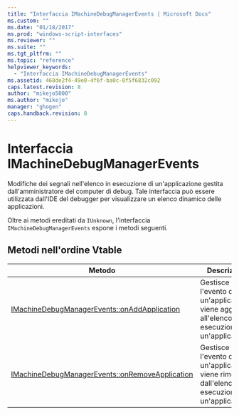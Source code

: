 ```yaml
---
title: "Interfaccia IMachineDebugManagerEvents | Microsoft Docs"
ms.custom: ""
ms.date: "01/18/2017"
ms.prod: "windows-script-interfaces"
ms.reviewer: ""
ms.suite: ""
ms.tgt_pltfrm: ""
ms.topic: "reference"
helpviewer_keywords: 
  - "Interfaccia IMachineDebugManagerEvents"
ms.assetid: 468de2f4-49e0-4f6f-ba0c-0f5f6832c092
caps.latest.revision: 8
author: "mikejo5000"
ms.author: "mikejo"
manager: "ghogen"
caps.handback.revision: 8
---
```

# Interfaccia IMachineDebugManagerEvents
Modifiche dei segnali nell'elenco in esecuzione di un'applicazione gestita dall'amministratore del computer di debug.  Tale interfaccia può essere utilizzata dall'IDE del debugger per visualizzare un elenco dinamico delle applicazioni.  
  
 Oltre ai metodi ereditati da `IUnknown`, l'interfaccia `IMachineDebugManagerEvents` espone i metodi seguenti.  
  
## Metodi nell'ordine Vtable  
  
|Metodo|Descrizione|  
|------------|-----------------|  
|[IMachineDebugManagerEvents::onAddApplication](../../winscript/reference/imachinedebugmanagerevents-onaddapplication.md)|Gestisce l'evento quando un'applicazione viene aggiunto all'elenco in esecuzione di un'applicazione.|  
|[IMachineDebugManagerEvents::onRemoveApplication](../../winscript/reference/imachinedebugmanagerevents-onremoveapplication.md)|Gestisce l'evento quando un'applicazione viene rimossa dall'elenco in esecuzione di un'applicazione.|